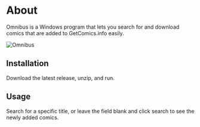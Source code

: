 # About
Omnibus is a Windows program that lets you search for and download comics that are added to GetComics.info easily.

![Omnibus](https://i.imgur.com/UohUPuI.png)

## Installation
Download the latest release, unzip, and run.


## Usage
Search for a specific title, or leave the field blank and click search to see the newly added comics.
